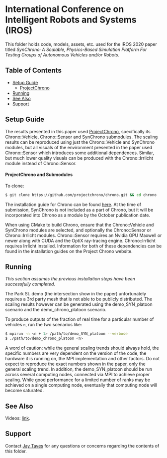 # International Conference on Intelligent Robots and Systems (IROS)

This folder holds code, models, assets, etc. used for the IROS 2020 paper titled _SynChrono: A Scalable, Physics-Based Simulation Platform For Testing Groups of Autonomous Vehicles and/or Robots_.

## Table of Contents
- [Setup Guide](#setup-guide)
  - [ProjectChrono](#projectchrono-and-submodules)
- [Running](#running)
- [See Also](#see-also)
- [Support](#support)

## Setup Guide

The results presented in this paper used [ProjectChrono](http://www.projectchrono.org/), specifically its Chrono::Vehicle, Chrono::Sensor and SynChrono submodules. The scaling results can be reproduced using just the Chrono::Vehicle and SynChrono modules, but all visuals of the environment presented in the paper used Chrono::Sensor which introduces some additional dependences. Similar, but much lower quality visuals can be produced with the Chrono::Irrlicht module instead of Chrono::Sensor.

#### ProjectChrono and Submodules

To clone:
```bash
$ git clone https://github.com/projectchrono/chrono.git && cd chrono
```

The installation guide for Chrono can be found [here](http://api.projectchrono.org/tutorial_install_chrono.html). At the time of submission, SynChrono is not included as a part of Chrono, but it will be incorporated into Chrono as a module by the October publication date.

When using CMake to build Chrono, ensure that the Chrono::Vehicle and SynChrono modules are selected, and optionally the Chrono::Sensor or Chrono::Irrlicht modules. Chrono::Sensor requires an Nvidia GPU Maxwell or newer along with CUDA and the OptiX ray-tracing engine. Chrono::Irrlicht requires Irrlicht installed. Information for both of these dependencies can be found in the installation guides on the Project Chrono website.

## Running

_This section assumes the previous installation steps have been successfully completed_.

The Park St. demo (the intersection show in the paper) unfortunately requires a 3rd party mesh that is not able to be publicly distributed. The scaling results however can be generated using the demo_SYN_platoon scenario and the demo_chrono_platoon scenario.

To produce outputs of the fraction of real time for a particular number of vehicles `n`, run the two scenarios like:

```bash
$ mpirun -n <n + 1> /path/to/demo_SYN_platoon --verbose
$ ./path/to/demo_chrono_platoon <n>
```

A word of caution: while the general scaling trends should always hold, the specific numbers are very dependent on the version of the code, the hardware it is running on, the MPI implementation and other factors. Do not expect to reproduce the exact numbers shown in the paper, only the general scaling trend. In addition, the demo_SYN_platoon should be run across several computing nodes, connected via MPI to achieve proper scaling. While good performance for a limited number of ranks may be achieved on a single computing node, eventually that computing node will become saturated.

## See Also

Videos: [link](https://uwmadison.box.com/s/0vin8yddy5q2zhj9wpwgmqvw4g07ll9j).

## Support

Contact [Jay Taves](jtaves@wisc.edu) for any questions or concerns regarding the contents of this folder.
